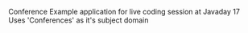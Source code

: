 Conference
Example application for live coding session at Javaday 17<br>
Uses 'Conferences' as it's subject domain<br>
